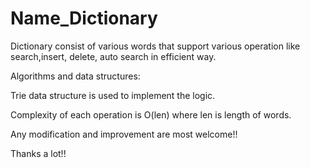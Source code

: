 # Name_Dictionary
Dictionary consist of various words that support various operation like search,insert, delete, auto search in efficient way.

Algorithms and data structures:

Trie data structure is used to implement the logic.

Complexity of each operation is O(len) where len is length of words.

Any modification and improvement are most welcome!!

Thanks a lot!!
